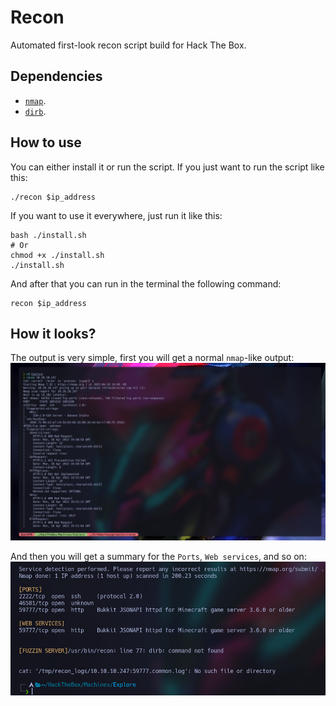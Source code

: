 # Recon

Automated first-look recon script build for Hack The Box.

## Dependencies

- [`nmap`](https://www.kali.org/tools/nmap/).
- [`dirb`](https://www.kali.org/tools/dirb/).

## How to use

You can either install it or run the script. If you just want to run the script like this:

```
./recon $ip_address
```

If you want to use it everywhere, just run it like this:

```
bash ./install.sh
# Or
chmod +x ./install.sh
./install.sh
```

And after that you can run in the terminal the following command:
```
recon $ip_address
```

## How it looks?

The output is very simple, first you will get a normal `nmap`-like output:
![Output 0](./assets/output_0.png)

And then you will get a summary for the `Ports`, `Web services`, and so on:
![Output 1](./assets/output_1.png)
